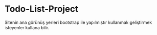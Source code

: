 # Todo-List-Project
Sitenin ana görünüş yerleri bootstrap ile yapılmıştır kullanmak geliştirmek isteyenler kullana bilir.
